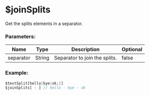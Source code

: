 # $joinSplits
Get the splits elements in a separator.

### Parameters:
| Name        | Type        | Description                          | Optional |
| ----------- | ----------- | ------------------------------------ | -------- |
| separator   | String      | Separator to join the splits.        | false    |

### Example:
```js
$textSplit[hello|bye|ok;|]
$joinSplits[ - ] // hello - bye - ok
```
